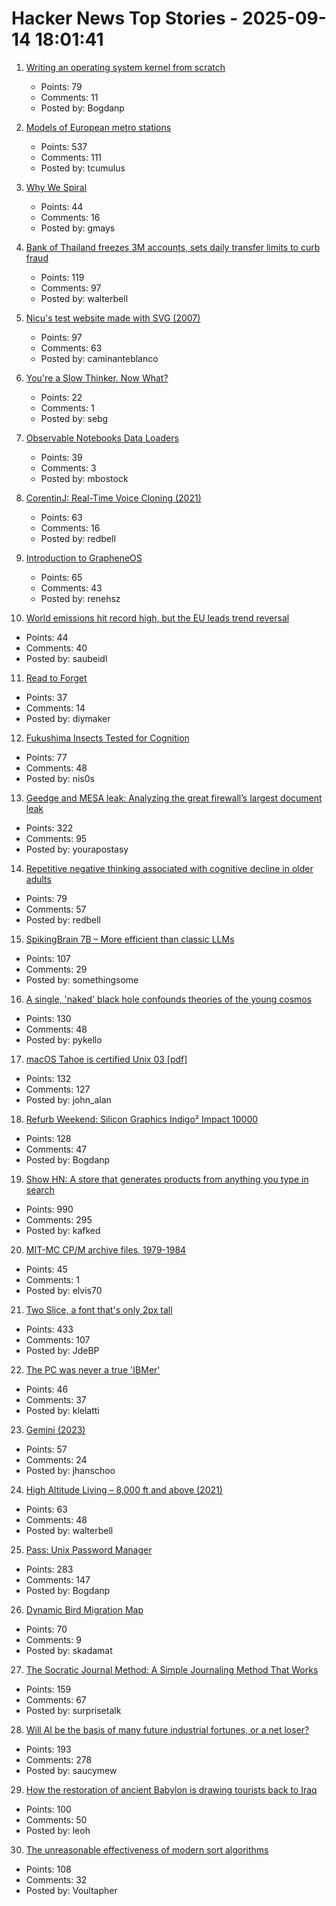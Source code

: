 # Hacker News Top Stories - 2025-09-14 18:01:41

1. [Writing an operating system kernel from scratch](https://popovicu.com/posts/writing-an-operating-system-kernel-from-scratch/)
   - Points: 79
   - Comments: 11
   - Posted by: Bogdanp

2. [Models of European metro stations](http://stations.albertguillaumes.cat/)
   - Points: 537
   - Comments: 111
   - Posted by: tcumulus

3. [Why We Spiral](https://behavioralscientist.org/why-we-spiral/)
   - Points: 44
   - Comments: 16
   - Posted by: gmays

4. [Bank of Thailand freezes 3M accounts, sets daily transfer limits to curb fraud](https://www.thaienquirer.com/57752/bot-freezes-3-million-accounts-sets-daily-transfer-limits-of-50000-200000-baht-to-curb-6-billion-baht-scam-losses/)
   - Points: 119
   - Comments: 97
   - Posted by: walterbell

5. [Nicu's test website made with SVG (2007)](https://svg.nicubunu.ro/)
   - Points: 97
   - Comments: 63
   - Posted by: caminanteblanco

6. [You're a Slow Thinker. Now What?](https://chillphysicsenjoyer.substack.com/p/youre-a-slow-thinker-now-what)
   - Points: 22
   - Comments: 1
   - Posted by: sebg

7. [Observable Notebooks Data Loaders](https://observablehq.com/notebook-kit/data-loaders)
   - Points: 39
   - Comments: 3
   - Posted by: mbostock

8. [CorentinJ: Real-Time Voice Cloning (2021)](https://github.com/CorentinJ/Real-Time-Voice-Cloning)
   - Points: 63
   - Comments: 16
   - Posted by: redbell

9. [Introduction to GrapheneOS](https://dataswamp.org/~solene/2025-01-12-intro-to-grapheneos.html)
   - Points: 65
   - Comments: 43
   - Posted by: renehsz

10. [World emissions hit record high, but the EU leads trend reversal](https://joint-research-centre.ec.europa.eu/jrc-news-and-updates/world-emissions-hit-record-high-eu-leads-trend-reversal-2025-09-09_en)
   - Points: 44
   - Comments: 40
   - Posted by: saubeidl

11. [Read to Forget](https://mo42.bearblog.dev/read-to-forget/)
   - Points: 37
   - Comments: 14
   - Posted by: diymaker

12. [Fukushima Insects Tested for Cognition](https://news.cnrs.fr/articles/fukushima-insects-tested-for-cognition)
   - Points: 77
   - Comments: 48
   - Posted by: nis0s

13. [Geedge and MESA leak: Analyzing the great firewall’s largest document leak](https://gfw.report/blog/geedge_and_mesa_leak/en/)
   - Points: 322
   - Comments: 95
   - Posted by: yourapostasy

14. [Repetitive negative thinking associated with cognitive decline in older adults](https://bmcpsychiatry.biomedcentral.com/articles/10.1186/s12888-025-06815-2)
   - Points: 79
   - Comments: 57
   - Posted by: redbell

15. [SpikingBrain 7B – More efficient than classic LLMs](https://github.com/BICLab/SpikingBrain-7B)
   - Points: 107
   - Comments: 29
   - Posted by: somethingsome

16. [A single, 'naked' black hole confounds theories of the young cosmos](https://www.quantamagazine.org/a-single-naked-black-hole-rewrites-the-history-of-the-universe-20250912/)
   - Points: 130
   - Comments: 48
   - Posted by: pykello

17. [macOS Tahoe is certified Unix 03 [pdf]](https://www.opengroup.org/openbrand/certificates/1223p.pdf)
   - Points: 132
   - Comments: 127
   - Posted by: john_alan

18. [Refurb Weekend: Silicon Graphics Indigo² Impact 10000](http://oldvcr.blogspot.com/2025/09/refurb-weekend-silicon-graphics-indigo.html)
   - Points: 128
   - Comments: 47
   - Posted by: Bogdanp

19. [Show HN: A store that generates products from anything you type in search](https://anycrap.shop/)
   - Points: 990
   - Comments: 295
   - Posted by: kafked

20. [MIT-MC CP/M archive files, 1979-1984](https://github.com/MITDDC/cpmarchive-1979-1984)
   - Points: 45
   - Comments: 1
   - Posted by: elvis70

21. [Two Slice, a font that's only 2px tall](https://joefatula.com/twoslice.html)
   - Points: 433
   - Comments: 107
   - Posted by: JdeBP

22. [The PC was never a true 'IBMer'](https://thechipletter.substack.com/p/the-pc-was-never-a-true-ibmer)
   - Points: 46
   - Comments: 37
   - Posted by: klelatti

23. [Gemini (2023)](https://geminiquickst.art/)
   - Points: 57
   - Comments: 24
   - Posted by: jhanschoo

24. [High Altitude Living – 8,000 ft and above (2021)](https://studioq.com/blog/2021/5/30/high-altitude-living-8000-ft-and-above-2450-meters)
   - Points: 63
   - Comments: 48
   - Posted by: walterbell

25. [Pass: Unix Password Manager](https://www.passwordstore.org/)
   - Points: 283
   - Comments: 147
   - Posted by: Bogdanp

26. [Dynamic Bird Migration Map](https://explorer.audubon.org/explore/species?sidebar=expand)
   - Points: 70
   - Comments: 9
   - Posted by: skadamat

27. [The Socratic Journal Method: A Simple Journaling Method That Works](https://mindthenerd.com/the-socratic-journal-method-a-simple-journaling-method-that-actually-works/)
   - Points: 159
   - Comments: 67
   - Posted by: surprisetalk

28. [Will AI be the basis of many future industrial fortunes, or a net loser?](https://joincolossus.com/article/ai-will-not-make-you-rich/)
   - Points: 193
   - Comments: 278
   - Posted by: saucymew

29. [How the restoration of ancient Babylon is drawing tourists back to Iraq](https://www.theartnewspaper.com/2025/09/12/how-the-restoration-of-ancient-babylon-is-helping-to-draw-tourists-back-to-iraq)
   - Points: 100
   - Comments: 50
   - Posted by: leoh

30. [The unreasonable effectiveness of modern sort algorithms](https://github.com/Voultapher/sort-research-rs/blob/main/writeup/unreasonable/text.md)
   - Points: 108
   - Comments: 32
   - Posted by: Voultapher

